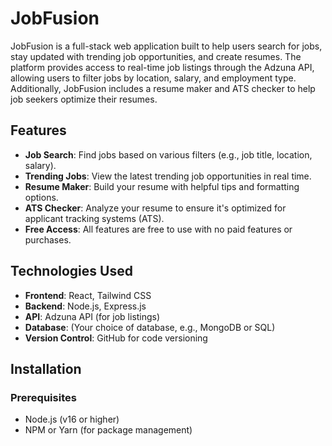 # JobFusion

JobFusion is a full-stack web application built to help users search for jobs, stay updated with trending job opportunities, and create resumes. The platform provides access to real-time job listings through the Adzuna API, allowing users to filter jobs by location, salary, and employment type. Additionally, JobFusion includes a resume maker and ATS checker to help job seekers optimize their resumes.

## Features

- **Job Search**: Find jobs based on various filters (e.g., job title, location, salary).
- **Trending Jobs**: View the latest trending job opportunities in real time.
- **Resume Maker**: Build your resume with helpful tips and formatting options.
- **ATS Checker**: Analyze your resume to ensure it's optimized for applicant tracking systems (ATS).
- **Free Access**: All features are free to use with no paid features or purchases.

## Technologies Used

- **Frontend**: React, Tailwind CSS
- **Backend**: Node.js, Express.js
- **API**: Adzuna API (for job listings)
- **Database**: (Your choice of database, e.g., MongoDB or SQL)
- **Version Control**: GitHub for code versioning

## Installation

### Prerequisites

- Node.js (v16 or higher)
- NPM or Yarn (for package management)


